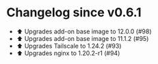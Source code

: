 # Changelog since v0.6.1
- ⬆️ Upgrades add-on base image to 12.0.0 (#98) 
- ⬆️ Upgrades add-on base image to 11.1.2 (#95) 
- ⬆️ Upgrades Tailscale to 1.24.2 (#93) 
- ⬆️ Upgrades nginx to 1.20.2-r1 (#94) 
